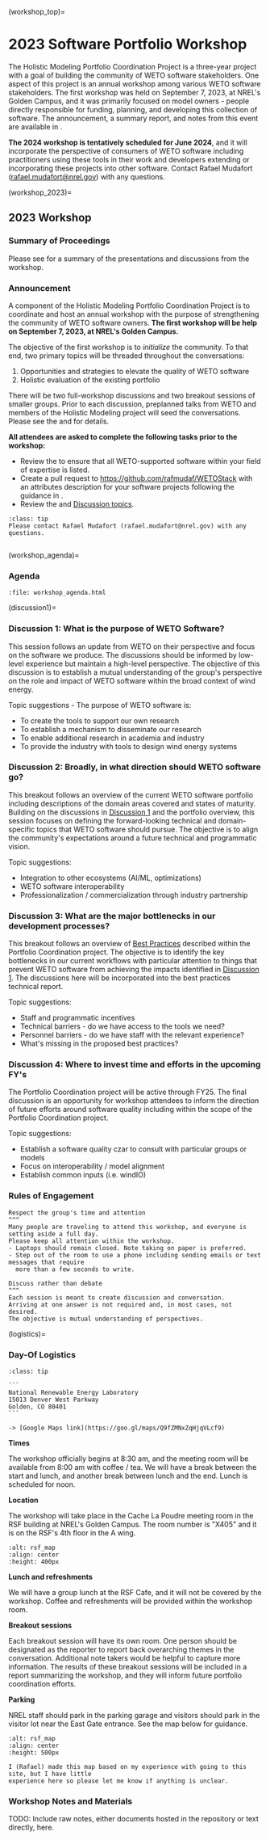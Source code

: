 (workshop_top)=
# 2023 Software Portfolio Workshop

The Holistic Modeling Portfolio Coordination Project is a three-year project with a goal of
building the community of WETO software stakeholders. One aspect of this project is an annual
workshop among various WETO software stakeholders.
The first workshop was held on September 7, 2023, at NREL's Golden Campus, and it was primarily
focused on model owners - people directly responsible for funding, planning, and developing
this collection of software. The announcement, a summary report, and notes from this event
are available in [](workshop_2023).

**The 2024 workshop is tentatively scheduled for June 2024**, and it will incorporate the
perspective of consumers of WETO software including practitioners using these tools in their
work and developers extending or incorporating these projects into other software.
Contact Rafael Mudafort (rafael.mudafort@nrel.gov) with any questions.

(workshop_2023)=
## 2023 Workshop

### Summary of Proceedings

Please see [](workshop_report_top) for a summary of the presentations and discussions from the workshop.


### Announcement
A component of the Holistic Modeling Portfolio Coordination Project is to coordinate and host
an annual workshop with the purpose of strengthening the community of WETO software owners.
**The first workshop will be help on September 7, 2023, at NREL's Golden Campus.**

The objective of the first workshop is to *initialize* the community.
To that end, two primary topics will be threaded throughout the conversations:
1. Opportunities and strategies to elevate the quality of WETO software
2. Holistic evaluation of the existing portfolio

There will be two full-workshop discussions and two breakout sessions of smaller groups.
Prior to each discussion, preplanned talks from WETO and members of the Holistic Modeling project
will seed the conversations. Please see the [](workshop_agenda) and [](logistics) for details.

**All attendees are asked to complete the following tasks prior to the workshop:**
- Review the [](software_listing) to ensure that all WETO-supported software within your field
  of expertise is listed.
- Create a pull request to https://github.com/rafmudaf/WETOStack with an attributes description
  for your software projects following the guidance in [](schema).
- Review the [](workshop_agenda) and [Discussion topics](discussion1).

`````{admonition} Contact
:class: tip
Please contact Rafael Mudafort (rafael.mudafort@nrel.gov) with any questions.
`````

```{contents}
```

(workshop_agenda)=
### Agenda

```{raw} html
:file: workshop_agenda.html
```

(discussion1)=
### Discussion 1: What is the purpose of WETO Software?

This session follows an update from WETO on their perspective and focus on the software
we produce.
The discussions should be informed by low-level experience but maintain a high-level perspective.
The objective of this discussion is to establish a mutual understanding of the group's
perspective on the role and impact of WETO software within the broad context of wind energy.

Topic suggestions - The purpose of WETO software is:
- To create the tools to support our own research
- To establish a mechanism to disseminate our research
- To enable additional research in academia and industry
- To provide the industry with tools to design wind energy systems

<!-- Third option:
- how might we engage with independent organizations to deal with these long term maintenance burdens
  - inter (?) foundation
  - Apache foundation
  - Linux foundation -->

### Discussion 2: Broadly, in what direction should WETO software go?

This breakout follows an overview of the current WETO software portfolio including
descriptions of the domain areas covered and states of maturity.
Building on the discussions in [Discussion 1](discussion1) and the portfolio overview, this session
focuses on defining the forward-looking technical and domain-specific topics that WETO software
should pursue.
The objective is to align the community's expectations around a future technical and programmatic
vision.

Topic suggestions:
- Integration to other ecosystems (AI/ML, optimizations)
- WETO software interoperability
- Professionalization / commercialization through industry partnership

### Discussion 3: What are the major bottlenecks in our development processes?

This breakout follows an overview of [Best Practices](bestpractices) described
within the Portfolio Coordination project.
The objective is to identify the key bottlenecks in our current workflows with particular
attention to things that prevent WETO software from achieving the impacts identified
in [Discussion 1](discussion1).
The discussions here will be incorporated into the best practices technical report.

Topic suggestions:
- Staff and programmatic incentives
- Technical barriers - do we have access to the tools we need?
- Personnel barriers - do we have staff with the relevant experience?
- What's missing in the proposed best practices?

### Discussion 4: Where to invest time and efforts in the upcoming FY's

The Portfolio Coordination project will be active through FY25.
The final discussion is an opportunity for workshop attendees to inform the direction
of future efforts around software quality including within the scope of the
Portfolio Coordination project.

Topic suggestions:
- Establish a software quality czar to consult with particular groups or models
- Focus on interoperability / model alignment
- Establish common inputs (i.e. windIO)

### Rules of Engagement

````{card}
Respect the group's time and attention
^^^
Many people are traveling to attend this workshop, and everyone is setting aside a full day.
Please keep all attention within the workshop.
- Laptops should remain closed. Note taking on paper is preferred.
- Step out of the room to use a phone including sending emails or text messages that require
  more than a few seconds to write.
````

````{card} 
Discuss rather than debate
^^^
Each session is meant to create discussion and conversation.
Arriving at one answer is not required and, in most cases, not desired.
The objective is mutual understanding of perspectives.
````

(logistics)=
### Day-Of Logistics

````{admonition} NREL Golden Campus Address
:class: tip

```
National Renewable Energy Laboratory
15013 Denver West Parkway
Golden, CO 80401
```

-> [Google Maps link](https://goo.gl/maps/Q9fZMNxZqHjqVLcf9)
````

**Times**

The workshop officially begins at 8:30 am, and the meeting room will be available from
8:00 am with coffee / tea.
We will have a break between the start and lunch, and another break between lunch and the end.
Lunch is scheduled for noon.

**Location**

The workshop will take place in the Cache La Poudre meeting room in the
RSF building at NREL's Golden Campus. The room number is "X405" and it is on the RSF's 4th floor
in the A wing.

```{image} ../_images/rsf_4thfloor_map.png
:alt: rsf_map
:align: center
:height: 400px
```
**Lunch and refreshments**

We will have a group lunch at the RSF Cafe, and it will not be covered by the workshop.
Coffee and refreshments will be provided within the workshop room.

<!-- TODO Find the right elevator to get the 4th floor A wing -->

**Breakout sessions**

Each breakout session will have its own room.
One person should be designated as the reporter to report back overarching themes in the
conversation.
Additional note takers would be helpful to capture more information.
The results of these breakout sessions will be included in a report summarizing the workshop,
and they will inform future portfolio coordination efforts.

**Parking**

NREL staff should park in the parking garage and visitors should park in the visitor lot
near the East Gate entrance.
See the map below for guidance.

```{image} ../_images/parking_map.png
:alt: rsf_map
:align: center
:height: 500px
```

```{note}
I (Rafael) made this map based on my experience with going to this site, but I have little
experience here so please let me know if anything is unclear.
```

### Workshop Notes and Materials

TODO: Include raw notes, either documents hosted in the repository or text directly, here.
